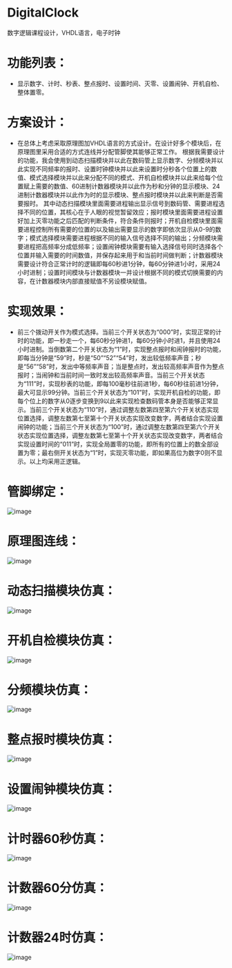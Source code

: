 # DigitalClock
数字逻辑课程设计，VHDL语言，电子时钟
# 功能列表：
- 显示数字、计时、秒表、整点报时、设置时间、灭零、设置闹钟、开机自检、整体置零。

# 方案设计：
- 在总体上考虑采取原理图加VHDL语言的方式设计。在设计好多个模块后，在原理图里采用合适的方式连线并分配管脚使其能够正常工作。
根据我需要设计的功能，我会使用到动态扫描模块并以此在数码管上显示数字、分频模块并以此实现不同频率的报时、设置时钟模块并以此来设置时分秒各个位置上的数值、模式选择模块并以此来分配不同的模式、开机自检模块并以此来给每个位置赋上需要的数值、60进制计数器模块并以此作为秒和分钟的显示模块、24进制计数器模块并以此作为时的显示模块、整点报时模块并以此来判断是否需要报时。
其中动态扫描模块里面需要进程输出显示信号到数码管、需要进程选择不同的位置，其核心在于人眼的视觉暂留效应；报时模块里面需要进程设置好加上灭零功能之后匹配的判断条件，符合条件则报时；开机自检模块里面需要进程控制所有需要的位置的以及输出需要显示的数字即依次显示从0-9的数字；模式选择模块需要进程根据不同的输入信号选择不同的输出；分频模块需要进程把高频率分成低频率；设置闹钟模块需要有输入选择信号同时选择各个位置并输入需要的时间数值，并保存起来用于和当前时间做判断；计数器模块需要设计符合正常计时的逻辑即每60秒进1分钟，每60分钟进1小时，采用24小时进制；设置时间模块与计数器模块一并设计根据不同的模式切换需要的内容，在计数器模块内部直接赋值不另设模块赋值。


# 实现效果：
- 前三个拨动开关作为模式选择。当前三个开关状态为“000”时，实现正常的计时的功能，即一秒走一个，每60秒分钟进1，每60分钟小时进1，并且使用24小时进制。当倒数第二个开关状态为“1”时，实现整点报时和闹钟报时的功能，即每当分钟是“59”时，秒是“50”“52”“54”时，发出较低频率声音；秒是“56”“58”时，发出中等频率声音；当是整点时，发出较高频率声音作为整点报时；当闹钟和当前时间一致时发出较高频率声音。当前三个开关状态为“111”时，实现秒表的功能，即每100毫秒往前进1秒，每60秒往前进1分钟，最大可显示99分钟。当前三个开关状态为“101”时，实现开机自检的功能，即每个位上的数字从0逐步变换到9以此来实现检查数码管本身是否能够正常显示。当前三个开关状态为“110”时，通过调整左数第四至第六个开关状态实现位置选择，调整左数第七至第十个开关状态实现改变数字，两者结合实现设置闹钟的功能；当前三个开关状态为“100”时，通过调整左数第四至第六个开关状态实现位置选择，调整左数第七至第十个开关状态实现改变数字，两者结合实现设置时间的“011”时，实现全局置零的功能，即所有的位置上的数全部设置为零；最右侧开关状态为“1”时，实现灭零功能，即如果高位为数字0则不显示。以上均采用正逻辑。

# 管脚绑定：
![image](https://github.com/user-attachments/assets/ec589277-5e8c-4600-b86b-8a32076bc7c4)

# 原理图连线：
![image](https://github.com/user-attachments/assets/e27060f9-1391-4893-8e77-8bd69b1ab4ba)

# 动态扫描模块仿真：
![image](https://github.com/user-attachments/assets/1dcef04e-8798-4bb9-8313-d9a772b23d1f)

# 开机自检模块仿真：
![image](https://github.com/user-attachments/assets/646f5e90-c2ce-432c-8559-d9d6493cafe6)

# 分频模块仿真：
![image](https://github.com/user-attachments/assets/a854b8e9-b6b5-4fbd-8bff-d7a50665576a)

# 整点报时模块仿真：
![image](https://github.com/user-attachments/assets/ea7fb31e-1170-49a1-bcce-3e58ac465ac9)

# 设置闹钟模块仿真：
![image](https://github.com/user-attachments/assets/811f0fc3-af4e-4ae9-ac13-5272122757eb)

# 计时器60秒仿真：
![image](https://github.com/user-attachments/assets/0647d848-a64d-48da-a409-7ba912f4a239)

# 计数器60分仿真：
![image](https://github.com/user-attachments/assets/1228103a-5446-4dd9-a4b0-88faae973358)

# 计数器24时仿真：
![image](https://github.com/user-attachments/assets/080adf39-c50e-406c-9c60-b2cc62555ea9)
